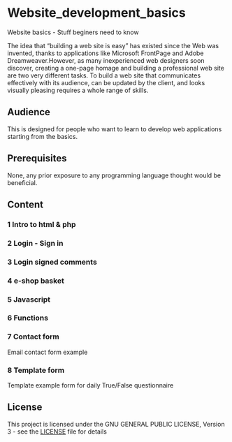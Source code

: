 # Website_development_basics
Website basics - Stuff beginers need to know

The idea that “building a web site is easy” has existed since the Web was invented, thanks to applications like Microsoft FrontPage and Adobe Dreamweaver.However, as many inexperienced web designers soon discover, creating a one-page homage and building a professional web site are two very different tasks. To build a web site that communicates effectively with its audience, can be updated by the client, and looks visually pleasing requires a whole range of skills.

## Audience

This is designed for people who want to learn to develop web applications starting from the basics.

## Prerequisites

None, any prior exposure to any programming language thought would be beneficial.

## Content

### 1 Intro to html & php

### 2 Login - Sign in

### 3 Login signed comments

### 4 e-shop basket

### 5 Javascript

### 6 Functions

### 7 Contact form
Email contact form example
### 8 Template form
Template example form for daily True/False questionnaire

## License

This project is licensed under the GNU GENERAL PUBLIC LICENSE, Version 3 - see the [LICENSE](LICENSE) file for details
